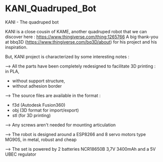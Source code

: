 # KANI_Quadruped_Bot
KANI - The quadruped bot


KANI is a close cousin of KAME, another quadruped robot that we can discover here :  https://www.thingiverse.com/thing:1265766
 A big thank-you at bbq3D (https://www.thingiverse.com/bq3D/about) for his project and his inspiration. 

But, KANI project is characterized by some interesting notes :

--> All the parts have been completely redesigned to facilitate 3D printing :
in PLA, 

- without support structure, 
- without adhesion border

--> The source files are available in the format :
- f3d  (Autodesk Fusion360)
- obj (3D format for import/export)
- stl (for 3D printing)

--> Any screws aren't needed for mounting articulation

--> The robot is designed around a ESP8266 and 8 servo motors type MG90S, in metal, robust and cheap

--> The set is powered by 2 batteries NCR18650B 3,7V 3400mAh and a 5V UBEC regulator 
